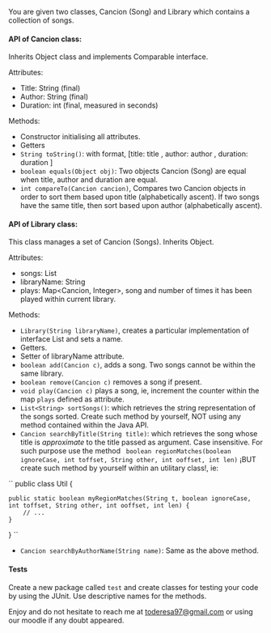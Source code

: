 You are given two classes, Cancion (Song) and Library which contains a collection of songs.

#### API of Cancion class:

Inherits Object class and implements Comparable<Cancion> interface.

Attributes:
- Title: String (final)
- Author: String (final)
- Duration: int (final, measured in seconds)

Methods:
- Constructor initialising all attributes.
- Getters
- ``String toString()``: with format, [title: title , author: author , duration: duration ]
- ``boolean equals(Object obj)``: Two objects Cancion (Song) are equal when title, author and duration are equal.
- ``int compareTo(Cancion cancion)``, Compares two Cancion objects in order to sort them based upon title (alphabetically ascent). If two songs have the same title, then sort based upon author (alphabetically ascent).


#### API of Library class:

This class manages a set of Cancion (Songs). Inherits Object.

Attributes:
- songs: List<Cancion>
- libraryName: String
- plays: Map<Cancion, Integer>, song and number of times it has been played within current library.

Methods:
- ``Library(String libraryName)``, creates a particular implementation of interface List and sets a name.
- Getters.
- Setter of libraryName attribute.
- ``boolean add(Cancion c)``,  adds a song. Two songs cannot be within the same library.
- ``boolean remove(Cancion c)`` removes a song if present.
- ``void play(Cancion c)``  plays a song, ie, increment the counter within the map ``plays`` defined as attribute.
- ``List<String> sortSongs()``: which retrieves the string representation of the songs sorted. Create such method by yourself, NOT using any method contained within the Java API.
- ``Cancion searchByTitle(String title)``: which retrieves the song whose title is *approximate* to the title passed as argument. Case insensitive. For such purpose use the method `` boolean regionMatches(boolean ignoreCase, int toffset, String other, int ooffset, int len)`` ¡BUT create such method by yourself within an utilitary class!, ie:

``
public class Util {
	
	public static boolean myRegionMatches(String t, boolean ignoreCase, int toffset, String other, int ooffset, int len) {
		// ...
	}

}
``
- ``Cancion searchByAuthorName(String name)``: Same as the above method.

#### Tests

Create a new package called ``test`` and create classes for testing your code by using the JUnit. Use descriptive names for the methods.


Enjoy and do not hesitate to reach me at toderesa97@gmail.com or using our moodle if any doubt appeared.
